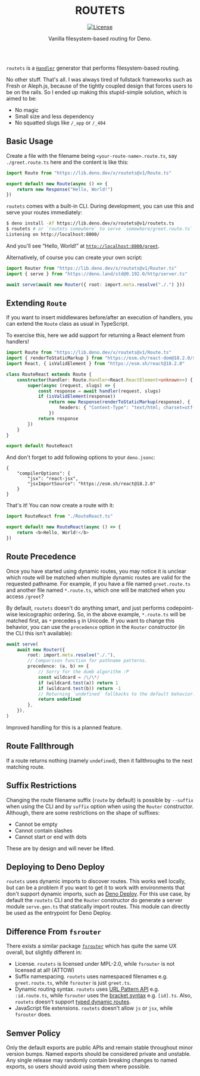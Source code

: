 <div align="center"><br><br>

# ROUTETS

[![License](https://img.shields.io/github/license/yuhr/routets?color=%231e2327)](LICENSE)

Vanilla filesystem-based routing for Deno.

<br><br></div>

`routets` is a [`Handler`](https://deno.land/std@0.192.0/http/server.ts?s=Handler) generator that performs filesystem-based routing.

No other stuff. That's all. I was always tired of fullstack frameworks such as Fresh or Aleph.js, because of the tightly coupled design that forces users to be on the rails. So I ended up making this stupid-simple solution, which is aimed to be:

- No magic
- Small size and less dependency
- No squatted slugs like `/_app` or `/_404`

## Basic Usage

Create a file with the filename being `<your-route-name>.route.ts`, say `./greet.route.ts` here and the content is like this:

```typescript
import Route from "https://lib.deno.dev/x/routets@v1/Route.ts"

export default new Route(async () => {
	return new Response("Hello, World!")
})
```

`routets` comes with a built-in CLI. During development, you can use this and serve your routes immediately:

```sh
$ deno install -Af https://lib.deno.dev/x/routets@v1/routets.ts
$ routets # or `routets somewhere` to serve `somewhere/greet.route.ts` at `/greet`
Listening on http://localhost:8000/
```

And you'll see “Hello, World!” at [`http://localhost:8000/greet`](http://localhost:8000/greet).

Alternatively, of course you can create your own script:

```typescript
import Router from "https://lib.deno.dev/x/routets@v1/Router.ts"
import { serve } from "https://deno.land/std@0.192.0/http/server.ts"

await serve(await new Router({ root: import.meta.resolve("./.") }))
```

## Extending `Route`

If you want to insert middlewares before/after an execution of handlers, you can extend the `Route` class as usual in TypeScript.

To exercise this, here we add support for returning a React element from handlers!

```typescript
import Route from "https://lib.deno.dev/x/routets@v1/Route.ts"
import { renderToStaticMarkup } from "https://esm.sh/react-dom@18.2.0/server"
import React, { isValidElement } from "https://esm.sh/react@18.2.0"

class RouteReact extends Route {
	constructor(handler: Route.Handler<React.ReactElement<unknown>>) {
		super(async (request, slugs) => {
			const response = await handler(request, slugs)
			if (isValidElement(response))
				return new Response(renderToStaticMarkup(response), {
					headers: { "Content-Type": "text/html; charset=utf-8" },
				})
			return response
		})
	}
}

export default RouteReact
```

And don't forget to add following options to your `deno.jsonc`:

```jsonc
{
	"compilerOptions": {
		"jsx": "react-jsx",
		"jsxImportSource": "https://esm.sh/react@18.2.0"
	}
}
```

That's it! You can now create a route with it:

```typescript
import RouteReact from "./RouteReact.ts"

export default new RouteReact(async () => {
	return <b>Hello, World!</b>
})
```

## Route Precedence

Once you have started using dynamic routes, you may notice it is unclear which route will be matched when multiple dynamic routes are valid for the requested pathname. For example, if you have a file named `greet.route.ts` and another file named `*.route.ts`, which one will be matched when you access `/greet`?

By default, `routets` doesn't do anything smart, and just performs codepoint-wise lexicographic ordering. So, in the above example, `*.route.ts` will be matched first, as `*` precedes `g` in Unicode. If you want to change this behavior, you can use the `precedence` option in the `Router` constructor (in the CLI this isn't available):

```typescript
await serve(
	await new Router({
		root: import.meta.resolve("./."),
		// Comparison function for pathname patterns.
		precedence: (a, b) => {
			// Sorry for the dumb algorithm :P
			const wildcard = /\/\*/
			if (wildcard.test(a)) return 1
			if (wildcard.test(b)) return -1
			// Returning `undefined` fallbacks to the default behavior.
			return undefined
		},
	}),
)
```

Improved handling for this is a planned feature.

## Route Fallthrough

If a route returns nothing (namely `undefined`), then it fallthroughs to the next matching route.

## Suffix Restrictions

Changing the route filename suffix (`route` by default) is possible by `--suffix` when using the CLI and by `suffix` option when using the `Router` constructor. Although, there are some restrictions on the shape of suffixes:

- Cannot be empty
- Cannot contain slashes
- Cannot start or end with dots

These are by design and will never be lifted.

## Deploying to Deno Deploy

`routets` uses dynamic imports to discover routes. This works well locally, but can be a problem if you want to get it to work with environments that don't support dynamic imports, such as [Deno Deploy](https://github.com/denoland/deploy_feedback/issues/1). For this use case, by default the `routets` CLI and the `Router` constructor do generate a server module `serve.gen.ts` that statically import routes. This module can directly be used as the entrypoint for Deno Deploy.

## Difference From `fsrouter`

There exists a similar package [`fsrouter`](https://deno.land/x/fsrouter) which has quite the same UX overall, but slightly different in:

- License. `routets` is licensed under MPL-2.0, while `fsrouter` is not licensed at all! (ATTOW)
- Suffix namespacing. `routets` uses namespaced filenames e.g. `greet.route.ts`, while `fsrouter` is just `greet.ts`.
- Dynamic routing syntax. `routets` uses [URL Pattern API](https://developer.mozilla.org/en-US/docs/Web/API/URL_Pattern_API) e.g. `:id.route.ts`, while `fsrouter` uses the [bracket syntax](https://github.com/justinawrey/fsrouter#dynamic-routes) e.g. `[id].ts`. Also, `routets` doesn't support [typed dynamic routes](https://github.com/justinawrey/fsrouter#typed-dynamic-routes).
- JavaScript file extensions. `routets` doesn't allow `js` or `jsx`, while `fsrouter` does.

## Semver Policy

Only the default exports are public APIs and remain stable throughout minor version bumps. Named exports should be considered private and unstable. Any single release may randomly contain breaking changes to named exports, so users should avoid using them where possible.